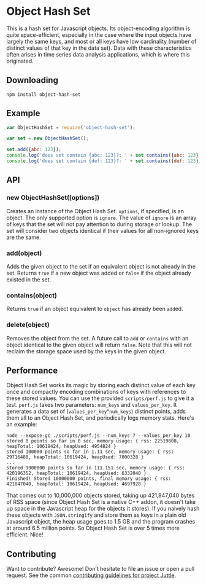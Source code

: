 # Object Hash Set
This is a hash set for Javascript objects. Its object-encoding algorithm is quite space-efficient, especially in the case where the input objects have largely the same keys, and most or all keys have low cardinality (number of distinct values of that key in the data set). Data with these characteristics often arises in time series data analysis applications, which is where this originated.

## Downloading
`npm install object-hash-set`

## Example
```javascript
var ObjectHashSet = require('object-hash-set');

var set = new ObjectHashSet();

set.add({abc: 123});
console.log('does set contain {abc: 123}?: ' + set.contains({abc: 123}));
console.log('does set contain {def: 123}?: ' + set.contains({def: 123}));
```

## API

### new ObjectHashSet([options]) ###
Creates an instance of the Object Hash Set. `options`, if specified, is an object. The only supported option is `ignore`. The value of `ignore` is an array of keys that the set will not pay attention to during storage or lookup. The set will consider two objects identical if their values for all non-ignored keys are the same.

### add(object) ###
Adds the given object to the set if an equivalent object is not already in the set. Returns `true` if a new object was added or `false` if the object already existed in the set.

### contains(object) ###
Returns `true` if an object equivalent to `object` has already been `add`ed.

### delete(object) ###
Removes the object from the set. A future call to `add` or `contains` with an object identical to the given object will return `false`. Note that this will not reclaim the storage space used by the keys in the given object.

## Performance ##
Object Hash Set works its magic by storing each distinct value of each key once and compactly encoding combinations of keys with references to these stored values. You can use the provided `scripts/perf.js` to give it a test. `perf.js` takes two parameters: `num_keys` and `values_per_key`. It generates a data set of (`values_per_key`^`num_keys`) distinct points, adds them all to an Object Hash Set, and periodically logs memory stats. Here's an example:
```
node --expose-gc ./scripts/perf.js --num_keys 7 --values_per_key 10
stored 0 points so far in 0 sec, memory usage: { rss: 22519808, heapTotal: 10619424, heapUsed: 4954824 }
stored 100000 points so far in 1.11 sec, memory usage: { rss: 29716480, heapTotal: 10619424, heapUsed: 7000328 }
...
stored 9900000 points so far in 111.151 sec, memory usage: { rss: 420196352, heapTotal: 10619424, heapUsed: 6332040 }
Finished! Stored 10000000 points, final memory usage: { rss: 421847040, heapTotal: 10619424, heapUsed: 4697928 }
```
That comes out to 10,000,000 objects stored, taking up 421,847,040 bytes of RSS space (since Object Hash Set is a native C++ addon, it doesn't take up space in the Javascript heap for the objects it stores). If you naively hash these objects with `JSON.stringify` and store them as keys in a plain old Javascript object, the heap usage goes to 1.5 GB and the program crashes at around 6.5 million points. So Object Hash Set is over 5 times more efficient. Nice!

## Contributing

Want to contribute? Awesome! Don’t hesitate to file an issue or open a pull request. See the common [contributing guidelines for project Juttle](https://github.com/juttle/juttle/blob/master/CONTRIBUTING.md).
